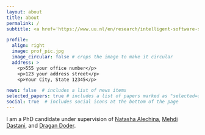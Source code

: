 ```yaml
---
layout: about
title: about
permalink: /
subtitle: <a href='https://www.uu.nl/en/research/intelligent-software-systems/intelligent-systems'>Intelligent Systems</a>, <a href='https://www.uu.nl/en'>Utrecht University </a>. #Address. Contacts. Moto. Etc.

profile:
  align: right
  image: prof_pic.jpg
  image_circular: false # crops the image to make it circular
  address: >
    <p>555 your office number</p>
    <p>123 your address street</p>
    <p>Your City, State 12345</p>

news: false  # includes a list of news items
selected_papers: true # includes a list of papers marked as "selected={true}"
social: true  # includes social icons at the bottom of the page
---
```


I am a PhD candidate under supervision of <a href='https://scholar.google.com/citations?user=J1ThCVcAAAAJ'>Natasha Alechina</a>, <a href='https://scholar.google.com/citations?user=rvG4n98AAAAJ'>Mehdi Dastani</a>, and <a href='https://scholar.google.com/citations?user=Q2LqE3QAAAAJ'>Dragan Doder</a>.


